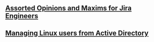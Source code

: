 ## [Assorted Opinions and Maxims for Jira Engineers](jira/index.md)

## [Managing Linux users from Active Directory](active_directory/index.md)

